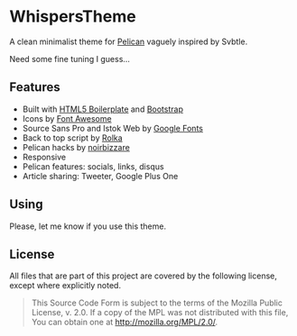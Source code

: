 # WhispersTheme

A clean minimalist theme for [Pelican](https://github.com/getpelican/pelican) vaguely inspired by Svbtle.

Need some fine tuning I guess...

## Features

*  Built with [HTML5 Boilerplate](http://html5boilerplate.com/) and [Bootstrap](http://twitter.github.io/bootstrap/)
*  Icons by [Font Awesome](http://fortawesome.github.io/Font-Awesome/)
*  Source Sans Pro and Istok Web by [Google Fonts](http://www.google.com/fonts/)
*  Back to top script by [Rolka](https://github.com/rolka/back-to-top)
*  Pelican hacks by [noirbizzare](http://noirbizarre.info/2013/03/24/huit-recettes-pour-pelican/)
*  Responsive
*  Pelican features: socials, links, disqus
*  Article sharing: Tweeter, Google Plus One

## Using

Please, let me know if you use this theme.

## License

All files that are part of this project are covered by the following license,
except where explicitly noted.

> This Source Code Form is subject to the terms of the Mozilla Public
> License, v. 2.0. If a copy of the MPL was not distributed with this
> file, You can obtain one at http://mozilla.org/MPL/2.0/.